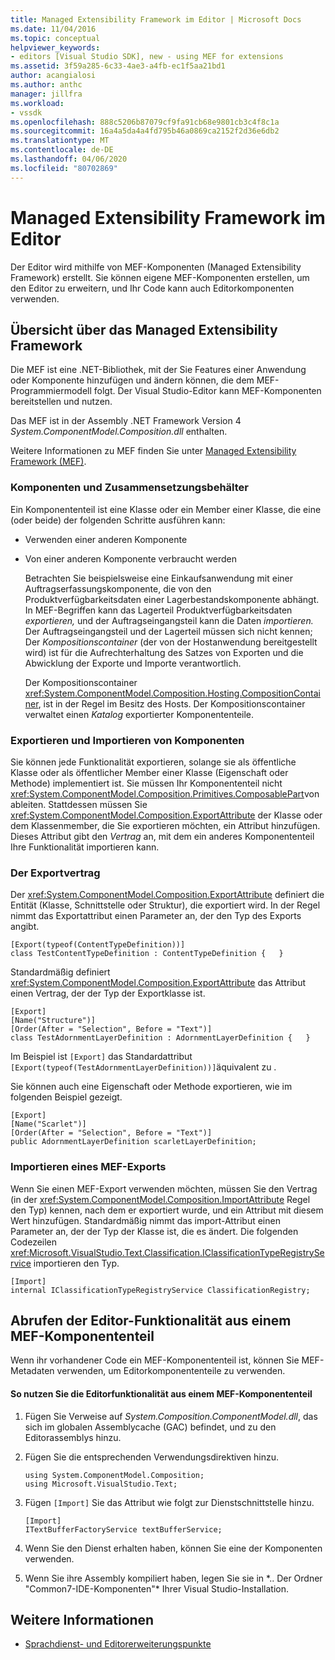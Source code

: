 ```yaml
---
title: Managed Extensibility Framework im Editor | Microsoft Docs
ms.date: 11/04/2016
ms.topic: conceptual
helpviewer_keywords:
- editors [Visual Studio SDK], new - using MEF for extensions
ms.assetid: 3f59a285-6c33-4ae3-a4fb-ec1f5aa21bd1
author: acangialosi
ms.author: anthc
manager: jillfra
ms.workload:
- vssdk
ms.openlocfilehash: 888c5206b87079cf9fa91cb68e9801cb3c4f8c1a
ms.sourcegitcommit: 16a4a5da4a4fd795b46a0869ca2152f2d36e6db2
ms.translationtype: MT
ms.contentlocale: de-DE
ms.lasthandoff: 04/06/2020
ms.locfileid: "80702869"
---
```

# <a name="managed-extensibility-framework-in-the-editor"></a>Managed Extensibility Framework im Editor
Der Editor wird mithilfe von MEF-Komponenten (Managed Extensibility Framework) erstellt. Sie können eigene MEF-Komponenten erstellen, um den Editor zu erweitern, und Ihr Code kann auch Editorkomponenten verwenden.

## <a name="overview-of-the-managed-extensibility-framework"></a>Übersicht über das Managed Extensibility Framework
 Die MEF ist eine .NET-Bibliothek, mit der Sie Features einer Anwendung oder Komponente hinzufügen und ändern können, die dem MEF-Programmiermodell folgt. Der Visual Studio-Editor kann MEF-Komponenten bereitstellen und nutzen.

 Das MEF ist in der Assembly .NET Framework Version 4 *System.ComponentModel.Composition.dll* enthalten.

 Weitere Informationen zu MEF finden Sie unter [Managed Extensibility Framework (MEF)](/dotnet/framework/mef/index).

### <a name="component-parts-and-composition-containers"></a>Komponenten und Zusammensetzungsbehälter
 Ein Komponententeil ist eine Klasse oder ein Member einer Klasse, die eine (oder beide) der folgenden Schritte ausführen kann:

- Verwenden einer anderen Komponente

- Von einer anderen Komponente verbraucht werden

  Betrachten Sie beispielsweise eine Einkaufsanwendung mit einer Auftragserfassungskomponente, die von den Produktverfügbarkeitsdaten einer Lagerbestandskomponente abhängt. In MEF-Begriffen kann das Lagerteil Produktverfügbarkeitsdaten *exportieren,* und der Auftragseingangsteil kann die Daten *importieren.* Der Auftragseingangsteil und der Lagerteil müssen sich nicht kennen; Der *Kompositionscontainer* (der von der Hostanwendung bereitgestellt wird) ist für die Aufrechterhaltung des Satzes von Exporten und die Abwicklung der Exporte und Importe verantwortlich.

  Der Kompositionscontainer <xref:System.ComponentModel.Composition.Hosting.CompositionContainer>, ist in der Regel im Besitz des Hosts. Der Kompositionscontainer verwaltet einen *Katalog* exportierter Komponententeile.

### <a name="export-and-import-component-parts"></a>Exportieren und Importieren von Komponenten
 Sie können jede Funktionalität exportieren, solange sie als öffentliche Klasse oder als öffentlicher Member einer Klasse (Eigenschaft oder Methode) implementiert ist. Sie müssen Ihr Komponententeil nicht <xref:System.ComponentModel.Composition.Primitives.ComposablePart>von ableiten. Stattdessen müssen Sie <xref:System.ComponentModel.Composition.ExportAttribute> der Klasse oder dem Klassenmember, die Sie exportieren möchten, ein Attribut hinzufügen. Dieses Attribut gibt den *Vertrag* an, mit dem ein anderes Komponententeil Ihre Funktionalität importieren kann.

### <a name="the-export-contract"></a>Der Exportvertrag
 Der <xref:System.ComponentModel.Composition.ExportAttribute> definiert die Entität (Klasse, Schnittstelle oder Struktur), die exportiert wird. In der Regel nimmt das Exportattribut einen Parameter an, der den Typ des Exports angibt.

```
[Export(typeof(ContentTypeDefinition))]
class TestContentTypeDefinition : ContentTypeDefinition {   }
```

 Standardmäßig definiert <xref:System.ComponentModel.Composition.ExportAttribute> das Attribut einen Vertrag, der der Typ der Exportklasse ist.

```
[Export]
[Name("Structure")]
[Order(After = "Selection", Before = "Text")]
class TestAdornmentLayerDefinition : AdornmentLayerDefinition {   }
```

 Im Beispiel ist `[Export]` das Standardattribut `[Export(typeof(TestAdornmentLayerDefinition))]`äquivalent zu .

 Sie können auch eine Eigenschaft oder Methode exportieren, wie im folgenden Beispiel gezeigt.

```
[Export]
[Name("Scarlet")]
[Order(After = "Selection", Before = "Text")]
public AdornmentLayerDefinition scarletLayerDefinition;
```

### <a name="import-a-mef-export"></a>Importieren eines MEF-Exports
 Wenn Sie einen MEF-Export verwenden möchten, müssen Sie den Vertrag (in der <xref:System.ComponentModel.Composition.ImportAttribute> Regel den Typ) kennen, nach dem er exportiert wurde, und ein Attribut mit diesem Wert hinzufügen. Standardmäßig nimmt das import-Attribut einen Parameter an, der der Typ der Klasse ist, die es ändert. Die folgenden Codezeilen <xref:Microsoft.VisualStudio.Text.Classification.IClassificationTypeRegistryService> importieren den Typ.

```
[Import]
internal IClassificationTypeRegistryService ClassificationRegistry;
```

## <a name="get-editor-functionality-from-a-mef-component-part"></a>Abrufen der Editor-Funktionalität aus einem MEF-Komponententeil
 Wenn ihr vorhandener Code ein MEF-Komponententeil ist, können Sie MEF-Metadaten verwenden, um Editorkomponententeile zu verwenden.

#### <a name="to-consume-editor-functionality-from-a-mef-component-part"></a>So nutzen Sie die Editorfunktionalität aus einem MEF-Komponententeil

1. Fügen Sie Verweise auf *System.Composition.ComponentModel.dll*, das sich im globalen Assemblycache (GAC) befindet, und zu den Editorassemblys hinzu.

2. Fügen Sie die entsprechenden Verwendungsdirektiven hinzu.

    ```
    using System.ComponentModel.Composition;
    using Microsoft.VisualStudio.Text;
    ```

3. Fügen `[Import]` Sie das Attribut wie folgt zur Dienstschnittstelle hinzu.

    ```
    [Import]
    ITextBufferFactoryService textBufferService;
    ```

4. Wenn Sie den Dienst erhalten haben, können Sie eine der Komponenten verwenden.

5. Wenn Sie ihre Assembly kompiliert haben, legen Sie sie in *.. Der Ordner "Common7-IDE-Komponenten"\* Ihrer Visual Studio-Installation.

## <a name="see-also"></a>Weitere Informationen
- [Sprachdienst- und Editorerweiterungspunkte](../extensibility/language-service-and-editor-extension-points.md)
